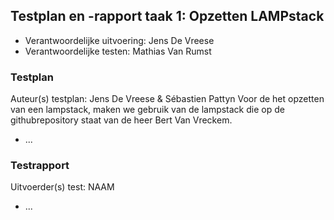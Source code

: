 ## Testplan en -rapport taak 1: Opzetten LAMPstack

* Verantwoordelijke uitvoering: Jens De Vreese
* Verantwoordelijke testen: Mathias Van Rumst

### Testplan

Auteur(s) testplan: Jens De Vreese & Sébastien Pattyn
Voor de het opzetten van een lampstack, maken we gebruik van de lampstack die op de githubrepository staat van de heer Bert Van Vreckem.

- ...

### Testrapport

Uitvoerder(s) test: NAAM

- ...
